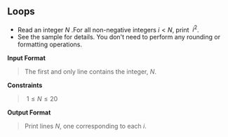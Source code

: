 ## Loops
- Read an integer $N$ .For all non-negative integers $i<N$, print $\ i^2$.
- See the sample for details.
You don't need to perform any rounding or formatting operations.

**Input Format**
> The first and only line contains the integer, $N$.

**Constraints**
> $\ 1\le N\le20$

**Output Format**

> Print lines $N$, one corresponding to each $i$.
